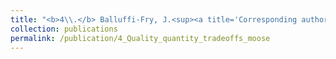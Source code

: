 ```yaml
---
title: "<b>4\\.</b> Balluffi-Fry, J.<sup><a title='Corresponding author'>✉</a></sup>, Leroux, S. J., Wiersma, Y. F., Heckford, T. R., <u>Rizzuto, M.</u>, Richmond, I. C., Vander Wal, E. [in review]. **Quantity-quality trade-offs revealed using a multiscale test of herbivore resource selection on elemental landscapes.**"
collection: publications
permalink: /publication/4_Quality_quantity_tradeoffs_moose
---
```

